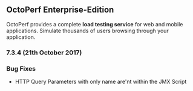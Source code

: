## OctoPerf Enterprise-Edition

OctoPerf provides a complete **load testing service** for web and mobile applications. Simulate thousands of users browsing through your application.

### 7.3.4 (21th October 2017)

### Bug Fixes

- HTTP Query Parameters with only name are'nt within the JMX Script
